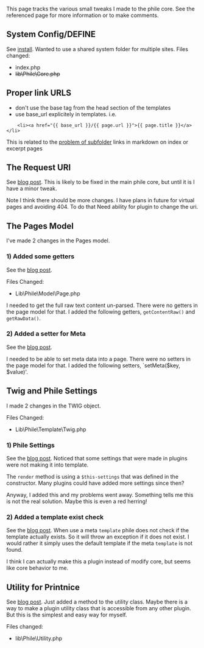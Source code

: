 <!--
Title: Changes to Phile Core
Date: 2013-09-12
chapter: 0.2
comments: false
-->

This page tracks the various small tweaks I made to the phile core.  See the referenced page for more information or to make comments.



## System Config/DEFINE

See [install](install).  Wanted to use a shared system folder for multiple sites. Files changed:

* index.php
* <s>lib\Phile\Core.php</s>

## Proper link URLS
* don't use the base tag from the head section of the templates
* use base_url explicitely in templates. i.e. 
~~~~
    <li><a href="{{ base_url }}/{{ page.url }}">{{ page.title }}</a></li>
~~~~

This is related to the [problem of subfolder](plugins/plugin.jaccms) links in markdown on index or excerpt pages

## The Request URI

See [blog post](/posts/requesturi).  This is likely to be fixed in the main phile core, but until it is I have a minor tweak.

Note I think there should be more changes.  I have plans in future for virtual pages and avoiding 404. To do that Need ability for plugin to change the uri.

## The Pages Model

I've made 2 changes in the Pages model.

### 1) Added some getters

See the [blog post](/posts/getpagestweak2).

Files Changed:

* Lib\Phile\Model\Page.php

I needed to get the full raw text content un-parsed.  There were  no getters in the page model for that.  I added the following getters, `getContentRaw()` and `getRawData()`.

### 2) Added a setter for Meta
See the [blog post](/posts/getpagestweak3).

I needed to be able to set meta data into a page.  There were  no setters in the page model for that.  I added the following setters, `setMeta($key, $value)'.

## Twig and Phile Settings

I made 2 changes in the TWIG object.

Files Changed:

* Lib\Phile\Template\Twig.php

### 1) Phile Settings
See the [blog post](/posts/coretemplate). Noticed that some settings that were made in plugins were not making it into template.

The `render` method is using a `$this-settings` that was defined in the constructor.  Many plugins could have added more settings since then?

Anyway, I added this and my problems went away.  Something tells me this is not the real solution.  Maybe this is even a red herring!

### 2) Added a template exist check
See the [blog post](/posts/coretemplatetheme). When use a meta `template` phile does not check if the template actually exists.  So it will throw an exception if it does not exist.  I would rather it simply uses the default template if the meta `template` is not found.

I think I can actually make this a plugin instead of modify core, but seems like core behavior to me.

## Utility for Printnice

See [blog post](/posts/printnice).  Just added a method to the utility class.  Maybe there is a way to make a plugin utility class that is accessible from any other plugin.  But this is the simplest and easy way for myself.

Files changed:

* lib\Phile\Utility.php
